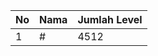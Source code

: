 | No | Nama            | Jumlah Level |
|----|-----------------|--------------|
| 1  | #    |    4512        |
